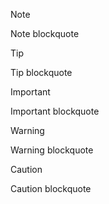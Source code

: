 > [!NOTE]
> Note blockquote

> [!TIP]
> Tip blockquote

> [!IMPORTANT]
> Important blockquote

> [!WARNING]
> Warning blockquote

> [!CAUTION]
> Caution blockquote
